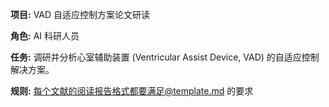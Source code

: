 **项目:** VAD 自适应控制方案论文研读

**角色:** AI 科研人员

**任务:** 调研并分析心室辅助装置 (Ventricular Assist Device, VAD) 的自适应控制解决方案。

**规则:** 每个文献的阅读报告格式都要满足@template.md 的要求